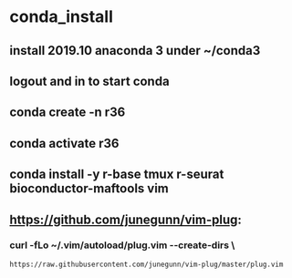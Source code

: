 # conda_install
## install 2019.10 anaconda 3 under ~/conda3
## logout and in to start conda
## conda create -n r36
## conda activate r36
## conda install -y r-base tmux r-seurat bioconductor-maftools vim
## https://github.com/junegunn/vim-plug:
### curl -fLo ~/.vim/autoload/plug.vim --create-dirs \
    https://raw.githubusercontent.com/junegunn/vim-plug/master/plug.vim
